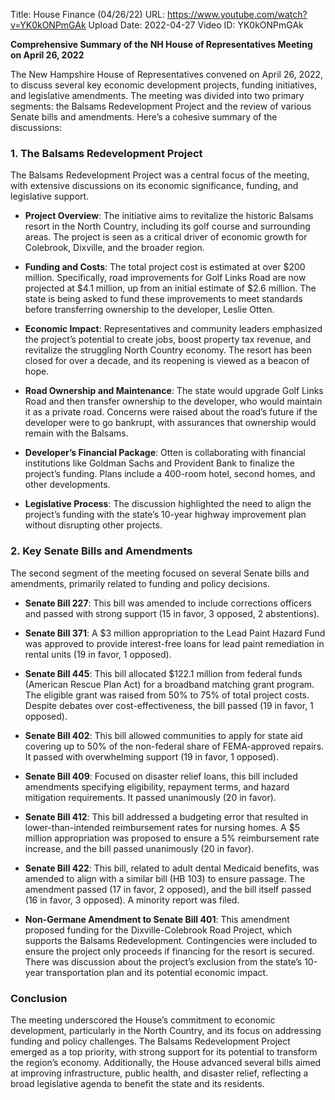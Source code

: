 Title: House Finance (04/26/22)
URL: https://www.youtube.com/watch?v=YK0kONPmGAk
Upload Date: 2022-04-27
Video ID: YK0kONPmGAk

**Comprehensive Summary of the NH House of Representatives Meeting on April 26, 2022**

The New Hampshire House of Representatives convened on April 26, 2022, to discuss several key economic development projects, funding initiatives, and legislative amendments. The meeting was divided into two primary segments: the Balsams Redevelopment Project and the review of various Senate bills and amendments. Here’s a cohesive summary of the discussions:

### **1. The Balsams Redevelopment Project**
The Balsams Redevelopment Project was a central focus of the meeting, with extensive discussions on its economic significance, funding, and legislative support.

- **Project Overview**: The initiative aims to revitalize the historic Balsams resort in the North Country, including its golf course and surrounding areas. The project is seen as a critical driver of economic growth for Colebrook, Dixville, and the broader region.
  
- **Funding and Costs**: The total project cost is estimated at over $200 million. Specifically, road improvements for Golf Links Road are now projected at $4.1 million, up from an initial estimate of $2.6 million. The state is being asked to fund these improvements to meet standards before transferring ownership to the developer, Leslie Otten.

- **Economic Impact**: Representatives and community leaders emphasized the project’s potential to create jobs, boost property tax revenue, and revitalize the struggling North Country economy. The resort has been closed for over a decade, and its reopening is viewed as a beacon of hope.

- **Road Ownership and Maintenance**: The state would upgrade Golf Links Road and then transfer ownership to the developer, who would maintain it as a private road. Concerns were raised about the road’s future if the developer were to go bankrupt, with assurances that ownership would remain with the Balsams.

- **Developer’s Financial Package**: Otten is collaborating with financial institutions like Goldman Sachs and Provident Bank to finalize the project’s funding. Plans include a 400-room hotel, second homes, and other developments.

- **Legislative Process**: The discussion highlighted the need to align the project’s funding with the state’s 10-year highway improvement plan without disrupting other projects.

### **2. Key Senate Bills and Amendments**
The second segment of the meeting focused on several Senate bills and amendments, primarily related to funding and policy decisions.

- **Senate Bill 227**: This bill was amended to include corrections officers and passed with strong support (15 in favor, 3 opposed, 2 abstentions).

- **Senate Bill 371**: A $3 million appropriation to the Lead Paint Hazard Fund was approved to provide interest-free loans for lead paint remediation in rental units (19 in favor, 1 opposed).

- **Senate Bill 445**: This bill allocated $122.1 million from federal funds (American Rescue Plan Act) for a broadband matching grant program. The eligible grant was raised from 50% to 75% of total project costs. Despite debates over cost-effectiveness, the bill passed (19 in favor, 1 opposed).

- **Senate Bill 402**: This bill allowed communities to apply for state aid covering up to 50% of the non-federal share of FEMA-approved repairs. It passed with overwhelming support (19 in favor, 1 opposed).

- **Senate Bill 409**: Focused on disaster relief loans, this bill included amendments specifying eligibility, repayment terms, and hazard mitigation requirements. It passed unanimously (20 in favor).

- **Senate Bill 412**: This bill addressed a budgeting error that resulted in lower-than-intended reimbursement rates for nursing homes. A $5 million appropriation was proposed to ensure a 5% reimbursement rate increase, and the bill passed unanimously (20 in favor).

- **Senate Bill 422**: This bill, related to adult dental Medicaid benefits, was amended to align with a similar bill (HB 103) to ensure passage. The amendment passed (17 in favor, 2 opposed), and the bill itself passed (16 in favor, 3 opposed). A minority report was filed.

- **Non-Germane Amendment to Senate Bill 401**: This amendment proposed funding for the Dixville-Colebrook Road Project, which supports the Balsams Redevelopment. Contingencies were included to ensure the project only proceeds if financing for the resort is secured. There was discussion about the project’s exclusion from the state’s 10-year transportation plan and its potential economic impact.

### **Conclusion**
The meeting underscored the House’s commitment to economic development, particularly in the North Country, and its focus on addressing funding and policy challenges. The Balsams Redevelopment Project emerged as a top priority, with strong support for its potential to transform the region’s economy. Additionally, the House advanced several bills aimed at improving infrastructure, public health, and disaster relief, reflecting a broad legislative agenda to benefit the state and its residents.